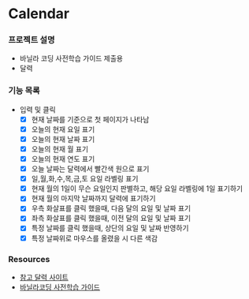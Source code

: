 # Calendar

### 프로젝트 설명

- 바닐라 코딩 사전학습 가이드 제출용
- 달력

### 기능 목록

- 입력 및 클릭
  - [x] 현재 날짜를 기준으로 첫 페이지가 나타남
  - [x] 오늘의 현재 요일 표기
  - [x] 오늘의 현재 날짜 표기
  - [x] 오늘의 현재 월 표기
  - [x] 오늘의 현재 연도 표기
  - [x] 오늘 날짜는 달력에서 빨간색 원으로 표기
  - [x] 일,월,화,수,목,금,토 요일 라벨링 표기
  - [x] 현재 월의 1일이 무슨 요일인지 판별하고, 해당 요일 라벨링에 1일 표기하기
  - [x] 현재 월의 마지막 날짜까지 달력에 표기하기
  - [x] 우측 화살표를 클릭 했을때, 다음 달의 요일 및 날짜 표기
  - [x] 좌측 화살표를 클릭 했을때, 이전 달의 요일 및 날짜 표기
  - [x] 특정 날짜를 클릭 했을때, 상단의 요일 및 날짜 반영하기
  - [x] 특정 날짜위로 마우스를 올렸을 시 다른 색감

### Resources

- [참고 달력 사이트](https://vanilla-coding-calendar.netlify.app/)
- [바닐라코딩 사전학습 가이드](https://book.vanillacoding.co/starter-kit/step-1/html-css/practice)
